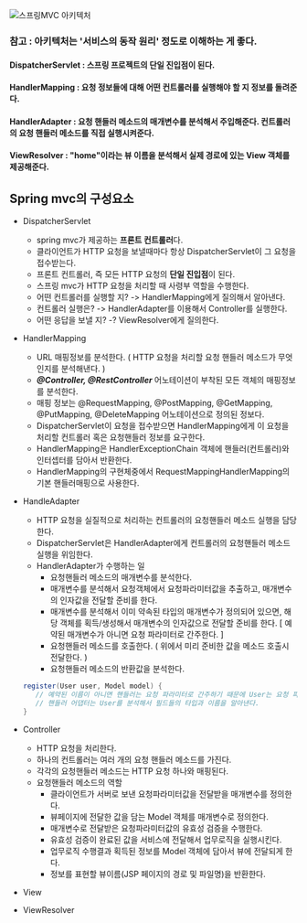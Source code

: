 ![스프링MVC 아키텍처](https://github.com/user-attachments/assets/047b4255-c160-42fb-8183-499db1f4d716)

### 참고 : 아키텍처는 '서비스의 동작 원리' 정도로 이해하는 게 좋다.

#### DispatcherServlet : 스프링 프로젝트의 단일 진입점이 된다. 
#### HandlerMapping : 요청 정보들에 대해 어떤 컨트롤러를 실행해야 할 지 정보를 돌려준다.
#### HandlerAdapter : 요청 핸들러 메소드의 매개변수를 분석해서 주입해준다. 컨트롤러의 요청 핸들러 메소드를 직접 실행시켜준다.
#### ViewResolver : "home"이라는 뷰 이름을 분석해서 실제 경로에 있는 View 객체를 제공해준다.

Spring mvc의 구성요소
----------------------------------------------------
- DispatcherServlet
    + spring mvc가 제공하는 **프론트 컨트롤러**다.
    + 클라이언트가 HTTP 요청을 보낼때마다 항상 DispatcherServlet이 그 요청을 접수받는다.
    + 프론트 컨트롤러, 즉 모든 HTTP 요청의 **단일 진입점**이 된다.
    + 스프링 mvc가 HTTP 요청을 처리할 때 사령부 역할을 수행한다.
    + 어떤 컨트롤러를 실행할 지? -> HandlerMapping에게 질의해서 알아낸다.
    + 컨트롤러 실행은? -> HandlerAdapter를 이용해서 Controller를 실행한다.
    + 어떤 응답을 보낼 지? -? ViewResolver에게 질의한다.
    
- HandlerMapping
    + URL 매핑정보를 분석한다. ( HTTP 요청을 처리할 요청 핸들러 메소드가 무엇인지를 분석해낸다. )
    + ***@Controller, @RestController*** 어노테이션이 부착된 모든 객체의 매핑정보를 분석한다.
    + 매핑 정보는 @RequestMapping, @PostMapping, @GetMapping, @PutMapping, @DeleteMapping 어노테이션으로 정의된 정보다.
    + DispatcherServlet이 요청을 접수받으면 HandlerMapping에게 이 요청을 처리할 컨트롤러 혹은 요청핸들러 정보를 요구한다.
    + HandlerMapping은 HandlerExceptionChain 객체에 핸들러(컨트롤러)와 인터셉터를 담아서 반환한다.
    + HandlerMapping의 구현체중에서 RequestMappingHandlerMapping의 기본 핸들러매핑으로 사용한다.
      
- HandleAdapter
    + HTTP 요청을 실질적으로 처리하는 컨트롤러의 요청핸들러 메소드 실행을 담당한다.
    + DispatcherServlet은 HandlerAdapter에게 컨트롤러의 요청핸들러 메소드 실행을 위임한다.
    + HandlerAdapter가 수행하는 일
        * 요청핸들러 메소드의 매개변수를 분석한다.
        * 매개변수를 분석해서 요청객체에서 요청파라미터값을 추출하고, 매개변수의 인자값을 전달할 준비를 한다.
        * 매개변수를 분석해서 이미 약속된 타입의 매개변수가 정의되어 있으면, 해당 객체를 획득/생성해서 매개변수의 인자값으로 전달할
          준비를 한다. [ 예약된 매개변수가 아니면 요청 파라미터로 간주한다. ]
        * 요청핸들러 메소드를 호출한다. ( 위에서 미리 준비한 값을 메소드 호출시 전달한다. )
        * 요청핸들러 메소드의 반환값을 분석한다.

    ```java
    register(User user, Model model) {
       // 예약된 이름이 아니면 핸들러는 요청 파라미터로 간주하기 때문에 User는 요청 파라미터로 간주한다.
       // 핸들러 어댑터는 User를 분석해서 필드들의 타입과 이름을 알아낸다.
    }
    ```
    
- Controller
    + HTTP 요청을 처리한다.
    + 하나의 컨트롤러는 여러 개의 요청 핸들러 메소드를 가진다.
    + 각각의 요청핸들러 메소드는 HTTP 요청 하나와 매핑된다.
    + 요청핸들러 메소드의 역할
        * 클라이언트가 서버로 보낸 요청파라미터값을 전달받을 매개변수를 정의한다.
        * 뷰페이지에 전달한 값을 담는 Model 객체를 매개변수로 정의한다.
        * 매개변수로 전달받은 요청파라미터값의 유효성 검증을 수행한다.
        * 유효성 검증이 완료된 값을 서비스에 전달해서 업무로직을 실행시킨다.
        * 업무로직 수행결과 획득된 정보를 Model 객체에 담아서 뷰에 전달되게 한다.
        * 정보를 표현할 뷰이름(JSP 페이지의 경로 및 파일명)을 반환한다.
- View

- ViewResolver
